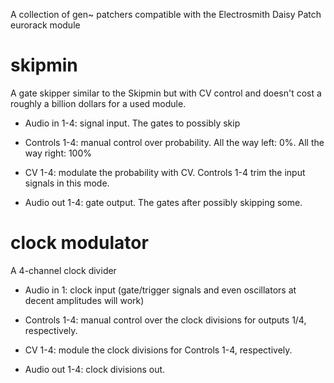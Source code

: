 A collection of gen~ patchers compatible with the Electrosmith Daisy Patch eurorack module

# skipmin

A gate skipper similar to the Skipmin but with CV control and doesn't cost a roughly a billion dollars for a used module.

- Audio in 1-4: signal input. The gates to possibly skip

- Controls 1-4: manual control over probability. All the way left: 0%. All the way right: 100%

- CV 1-4: modulate the probability with CV. Controls 1-4 trim the input signals in this mode.

- Audio out 1-4: gate output. The gates after possibly skipping some.

# clock modulator

A 4-channel clock divider

- Audio in 1: clock input (gate/trigger signals and even oscillators at decent amplitudes will work)

- Controls 1-4: manual control over the clock divisions for outputs 1/4, respectively.

- CV 1-4: module the clock divisions for Controls 1-4, respectively.

- Audio out 1-4: clock divisions out.
